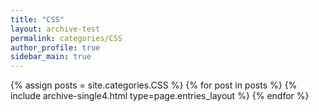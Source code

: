 ```yaml
---
title: "CSS"
layout: archive-test
permalink: categories/CSS
author_profile: true
sidebar_main: true
---
```


{% assign posts = site.categories.CSS %}
{% for post in posts %} {% include archive-single4.html type=page.entries_layout %} {% endfor %}
